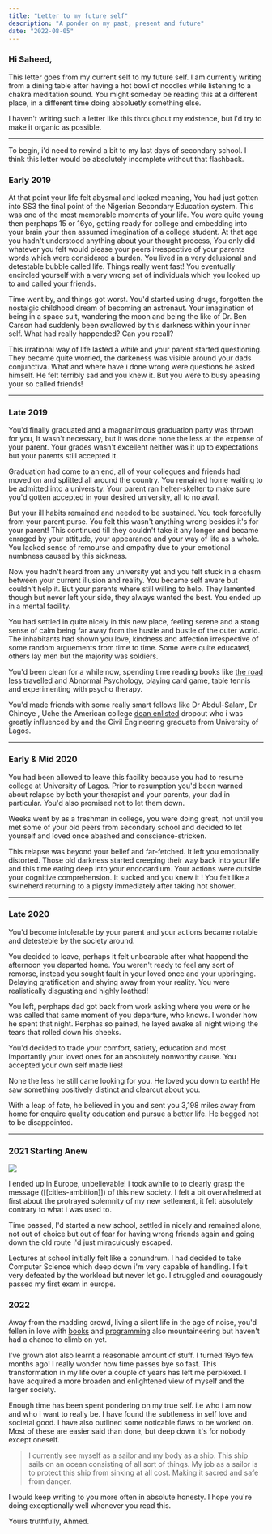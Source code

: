 ```yaml
---
title: "Letter to my future self"
description: "A ponder on my past, present and future"
date: "2022-08-05"
---
```



### Hi Saheed,

This letter goes from my current self to my future self. I am currently writing from a dining table after having a hot bowl of noodles while listening to a chakra meditation sound. You might someday be reading this at a different place, in a different time doing absoluetly something else. 

I haven't writing such a letter like this throughout my existence, but i'd try to make it organic as possible. 

---

To begin,  i'd need to rewind a bit to my last days of secondary school. I think this letter would be absolutely incomplete without that flashback. 

### Early 2019

At that point your life felt abysmal and lacked meaning, You had just gotten into SS3 the final point of the Nigerian Secondary Education system. This was one of the most memorable moments of your life. You were quite young then  perphaps 15 or 16yo, getting ready for college and  embedding into your brain your then assumed imagination of a college student. At that age you hadn't understood anything about your thought process, You only did whatever you felt would please your peers irrespective of your parents words which were considered a burden. You lived in a very delusional and detestable bubble called life. Things really went fast! You eventually encircled yourself with a very wrong set of individuals which you looked up to and called your friends.

Time went by, and things got worst. You'd started using drugs, forgotten the nostalgic childhood dream of becoming an astronaut. Your imagination of being in a space suit, wandering the moon and being the like of  Dr. Ben Carson had suddenly been swallowed by this darkness within your inner self. What had really happended? Can you recall? 

This irrational way of life lasted a while and your parent started questioning. They became quite worried, the darkeness was visible around your dads conjunctiva. What and where have i done wrong were questions he asked himself. He felt terribly sad and you knew it. But you were to busy apeasing your so called friends!

---

### Late 2019

You'd finally graduated and a magnanimous graduation party was thrown for you, It wasn't necessary, but it was done none the less at the expense of your parent. Your grades wasn't excellent neither was it up to expectations but your parents still accepted it. 

Graduation had come to an end, all of your collegues and friends had moved on and splitted all around the country. You remained home waiting to be admitted into a university. Your parent ran helter-skelter to make sure you'd gotten accepted in your desired university, all to no avail. 

But your ill habits remained and needed to be sustained. You took forcefully from your parent purse. You felt this wasn't anything wrong besides it's for your parent! This continued till they couldn't take it any longer and became enraged by your attitude, your appearance and your way of life as a whole. You lacked  sense of remourse and empathy due to your emotional numbness caused by this sickness.

Now you hadn't heard from any university yet and you felt stuck in a chasm between your current illusion and reality. You became self aware but couldn't help it. But your parents where still willing to help. They lamented though but never left your side, they always wanted the best. You ended up in a mental facility.

You had settled in quite nicely in this new place, feeling serene and a stong sense of calm being far away from the hustle and bustle of the outer world. The inhabitants had shown you love, kindness and affection irrespective of some random arguements from time to time. Some were quite educated, others lay men but the majority was soldiers.

You'd been clean for a while now, spending time reading books like [the road less travelled](https://www.goodreads.com/book/show/347852.The_Road_Less_Traveled) and [Abnormal Psychology](https://www.goodreads.com/book/show/773020.Abnormal_Psychology), playing card game, table tennis and experimenting with psycho therapy.

You'd made friends with some really smart fellows like Dr Abdul-Salam, Dr Chineye , Uche the American college [dean enlisted](https://en.wikipedia.org/wiki/Dean%27s_list) dropout who i was greatly influenced by and the Civil Engineering graduate from University of Lagos.

---

### Early & Mid 2020

You had been allowed to leave this facility because you had to resume college at University of Lagos. Prior to resumption you'd been warned about relapse by both your therapist and your parents, your dad in particular. You'd also promised not to let them down.

Weeks went by as a freshman in college, you were doing great, not until you met some of your old peers from secondary school and decided to let yourself and loved once abashed and conscience-stricken.

This relapse was beyond your belief and far-fetched. It left you emotionally distorted. Those old darkness started creeping their way back into your life and this time eating deep into your endocardium. Your actions were outside your cognitive comprehension. It sucked and you knew it ! You felt like a swineherd returning to a pigsty immediately after taking hot shower.


---



### Late 2020
You'd become intolerable by your parent and your actions became notable and detesteble by the society around.

You decided to leave, perhaps it felt unbearable after what happend the afternoon you departed home. You weren't ready to feel any sort of remorse, instead you sought fault in your loved once and your upbringing. Delaying gratification and shying away from your reality. You were realistically disgusting and highly loathed!

You left, perphaps dad got back from work asking where you were or he was called that same moment of you departure, who knows. I wonder how he spent that night. Perphas so pained, he layed awake all night wiping the tears that rolled down his cheeks. 

You'd decided to trade your comfort, satiety, education and most importantly your loved ones for an absolutely nonworthy cause. You accepted your own self made lies!

None the less he still came looking for you. He loved you down to earth! He saw something positively distinct and clearcut about you. 

With a leap of fate, he believed in you and sent you 3,198 miles away from home for enquire quality education and pursue a better life. He begged not to be disappointed. 

---

### 2021 Starting Anew

![](https://i.pinimg.com/originals/b9/09/6c/b9096cf99af608099092505cefd2dd96.jpg)

I ended up in Europe, unbelievable! i took awhile to to clearly grasp the message ([[cities-ambition]]) of this new society. I felt a bit overwhelmed at first about the protrayed solemnity of my new setlement, it felt absolutely contrary to what i was used to.

Time passed, I'd started a new school, settled in nicely and remained alone, not out of choice but out of fear for having wrong friends again and going down the old route i'd just miraculously escaped.

Lectures at school initially felt like a conundrum. I had decided to take Computer Science which deep down i'm very capable of handling. I felt very defeated by the workload but never let go. I struggled and couragously passed my first exam in europe.

### 2022
Away from the madding crowd, living a silent life in the age of noise, you'd fellen in love with [books](/books) and [programming](https://github.com/ahmedsaheed) also mountaineering but haven't had a chance to climb on yet. 

I've grown alot also learnt a reasonable amount of stuff.  I turned 19yo few months ago! I really wonder how time passes bye so fast. This transformation in my life over a couple of years has left me perplexed. I have acquired a more broaden and enlightened view of myself and the larger society. 

Enough time has been spent pondering on my true self. i.e who i am now and who i want to really be. I have found the subtleness in self love and societal good. I have also outlined some noticable flaws to be worked on. Most of these are easier said than done, but deep down it's for nobody except oneself. 

> I currently see myself as a sailor and my body as a ship. This ship sails on an ocean consisting of all sort of things. My job as a sailor is to protect this ship from sinking at all cost. Making it sacred and safe from danger.

I would keep writing to you more often in absolute honesty. 
I hope you're doing exceptionally well whenever you read this.

Yours truthfully, 
Ahmed.





















